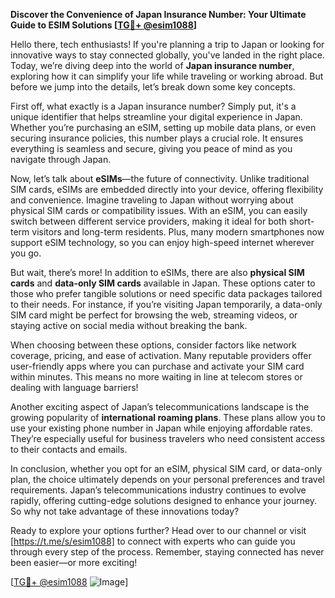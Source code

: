 **Discover the Convenience of Japan Insurance Number: Your Ultimate Guide to ESIM Solutions [[TG💪+ @esim1088](https://t.me/s/esim1088)]**

Hello there, tech enthusiasts! If you're planning a trip to Japan or looking for innovative ways to stay connected globally, you've landed in the right place. Today, we’re diving deep into the world of **Japan insurance number**, exploring how it can simplify your life while traveling or working abroad. But before we jump into the details, let’s break down some key concepts.

First off, what exactly is a Japan insurance number? Simply put, it's a unique identifier that helps streamline your digital experience in Japan. Whether you’re purchasing an eSIM, setting up mobile data plans, or even securing insurance policies, this number plays a crucial role. It ensures everything is seamless and secure, giving you peace of mind as you navigate through Japan.

Now, let’s talk about **eSIMs**—the future of connectivity. Unlike traditional SIM cards, eSIMs are embedded directly into your device, offering flexibility and convenience. Imagine traveling to Japan without worrying about physical SIM cards or compatibility issues. With an eSIM, you can easily switch between different service providers, making it ideal for both short-term visitors and long-term residents. Plus, many modern smartphones now support eSIM technology, so you can enjoy high-speed internet wherever you go.

But wait, there’s more! In addition to eSIMs, there are also **physical SIM cards** and **data-only SIM cards** available in Japan. These options cater to those who prefer tangible solutions or need specific data packages tailored to their needs. For instance, if you’re visiting Japan temporarily, a data-only SIM card might be perfect for browsing the web, streaming videos, or staying active on social media without breaking the bank.

When choosing between these options, consider factors like network coverage, pricing, and ease of activation. Many reputable providers offer user-friendly apps where you can purchase and activate your SIM card within minutes. This means no more waiting in line at telecom stores or dealing with language barriers!

Another exciting aspect of Japan’s telecommunications landscape is the growing popularity of **international roaming plans**. These plans allow you to use your existing phone number in Japan while enjoying affordable rates. They’re especially useful for business travelers who need consistent access to their contacts and emails.

In conclusion, whether you opt for an eSIM, physical SIM card, or data-only plan, the choice ultimately depends on your personal preferences and travel requirements. Japan’s telecommunications industry continues to evolve rapidly, offering cutting-edge solutions designed to enhance your journey. So why not take advantage of these innovations today?

Ready to explore your options further? Head over to our channel or visit [https://t.me/s/esim1088] to connect with experts who can guide you through every step of the process. Remember, staying connected has never been easier—or more exciting!

[[TG💪+ @esim1088](https://t.me/s/esim1088) ![Image](https://i.postimg.cc/Y0z9fWf4/image.png)]